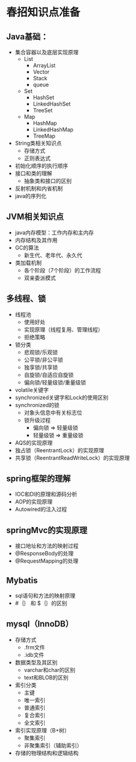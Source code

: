 # 春招知识点准备  
## Java基础： 
* 集合容器以及底层实现原理  
    * List
        * ArrayList
        * Vector
        * Stack
        * queue
    * Set
        * HashSet
        * LinkedHashSet
        * TreeSet
    * Map
        * HashMap
        * LinkedHashMap
        * TreeMap
* String类相关知识点
    * 存储方式
    * 正则表达式
* 初始化顺序的执行顺序
* 接口和类的理解
    * 抽象类和接口的区别
* 反射机制和内省机制  
* java的序列化

## JVM相关知识点
* java内存模型：工作内存和主内存
* 内存结构及其作用
* GC的算法
    * 新生代、老年代、永久代
* 类加载机制
    * 各个阶段（7个阶段）的工作流程
    * 双亲委派模式  

## 多线程、锁
* 线程池
    * 使用好处
    * 实现原理（线程复用、管理线程）
    * 拒绝策略
* 锁分类
    * 悲观锁/乐观锁
    * 公平锁/非公平锁
    * 独享锁/共享锁
    * 自旋锁/自适应自旋锁
    * 偏向锁/轻量级锁/重量级锁
* volatile关键字
* synchronized关键字和Lock的使用区别
* synchronized的锁
    * 对象头信息中有关标志位
    * 锁升级过程
        * 偏向锁 =\> 轻量级锁
        * 轻量级锁 =\> 重量级锁
* AQS的实现原理
* 独占锁（ReentrantLock）的实现原理
* 共享锁（ReentrantReadWriteLock）的实现原理

## spring框架的理解
* IOC和DI的原理和源码分析
* AOP的实现原理
* Autowired的注入过程

## springMvc的实现原理
* 接口地址和方法的映射过程
* @ResponseBody的处理
* @RequestMapping的处理

## Mybatis
* sql语句和方法的映射原理
* \#｛｝ 和 \$｛｝的区别

## mysql（InnoDB）
* 存储方式
    * .frm文件
    * .idb文件
* 数据类型及其区别
    * varchar和char的区别
    * text和BLOB的区别
* 索引分类
    * 主键
    * 唯一索引
    * 普通索引
    * 复合索引
    * 全文索引
* 索引实现原理（B+树）
    * 聚集索引
    * 非聚集索引（辅助索引）
* 存储的物理结构和逻辑结构